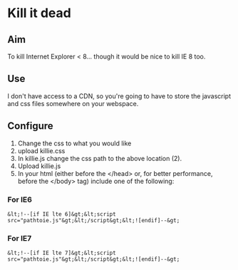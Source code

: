 Kill it dead
============

Aim
---
To kill Internet Explorer < 8... though it would be nice to kill IE 8 too.

Use
---
I don't have access to a CDN, so you're going to have to store the javascript 
and css files somewhere on your webspace.

Configure
---------
1. Change the css to what you would like
2. upload killie.css
3. In killie.js change the css path to the above location (2).
4. Upload killie.js
5. In your html (either before the &lt;/head&gt; or, for better performance, before 
the &lt;/body&gt; tag) include one of the following:

### For IE6
    &lt;!--[if IE lte 6]&gt;&lt;script src="pathtoie.js"&gt;&lt;/script&gt;&lt;![endif]--&gt;

### For IE7
    &lt;!--[if IE lte 7]&gt;&lt;script src="pathtoie.js"&gt;&lt;/script&gt;&lt;![endif]--&gt;
